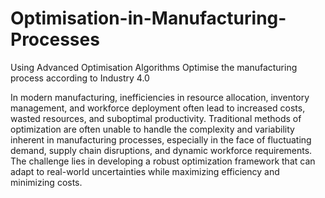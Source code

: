 # Optimisation-in-Manufacturing-Processes
Using Advanced Optimisation Algorithms Optimise the manufacturing process according to Industry 4.0

In modern manufacturing, inefficiencies in resource allocation, inventory management, and workforce deployment often lead to increased costs, wasted resources, and suboptimal productivity. Traditional methods of optimization are often unable to handle the complexity and variability inherent in manufacturing processes, especially in the face of fluctuating demand, supply chain disruptions, and dynamic workforce requirements. The challenge lies in developing a robust optimization framework that can adapt to real-world uncertainties while maximizing efficiency and minimizing costs.
